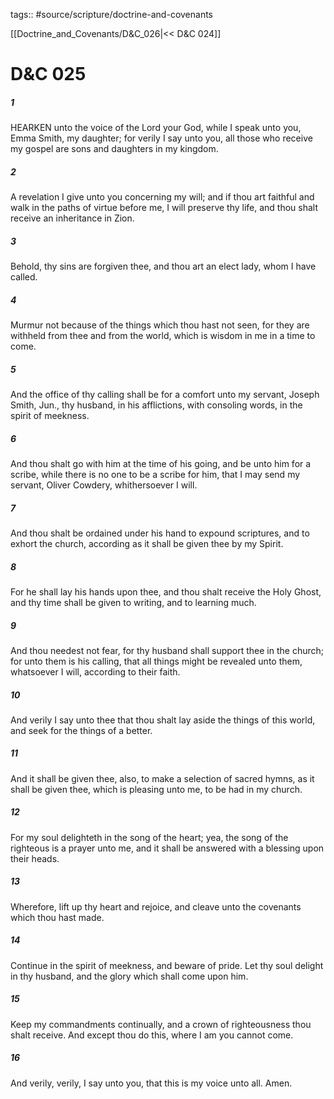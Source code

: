 tags:: #source/scripture/doctrine-and-covenants

[[Doctrine_and_Covenants/D&C_026|<< D&C 024]]

# D&C 025

##### 1

HEARKEN unto the voice of the Lord your God, while I speak unto you, Emma Smith, my daughter; for verily I say unto you, all those who receive my gospel are sons and daughters in my kingdom.

##### 2

A revelation I give unto you concerning my will; and if thou art faithful and walk in the paths of virtue before me, I will preserve thy life, and thou shalt receive an inheritance in Zion.

##### 3

Behold, thy sins are forgiven thee, and thou art an elect lady, whom I have called.

##### 4

Murmur not because of the things which thou hast not seen, for they are withheld from thee and from the world, which is wisdom in me in a time to come.

##### 5

And the office of thy calling shall be for a comfort unto my servant, Joseph Smith, Jun., thy husband, in his afflictions, with consoling words, in the spirit of meekness.

##### 6

And thou shalt go with him at the time of his going, and be unto him for a scribe, while there is no one to be a scribe for him, that I may send my servant, Oliver Cowdery, whithersoever I will.

##### 7

And thou shalt be ordained under his hand to expound scriptures, and to exhort the church, according as it shall be given thee by my Spirit.

##### 8

For he shall lay his hands upon thee, and thou shalt receive the Holy Ghost, and thy time shall be given to writing, and to learning much.

##### 9

And thou needest not fear, for thy husband shall support thee in the church; for unto them is his calling, that all things might be revealed unto them, whatsoever I will, according to their faith.

##### 10

And verily I say unto thee that thou shalt lay aside the things of this world, and seek for the things of a better.

##### 11

And it shall be given thee, also, to make a selection of sacred hymns, as it shall be given thee, which is pleasing unto me, to be had in my church.

##### 12

For my soul delighteth in the song of the heart; yea, the song of the righteous is a prayer unto me, and it shall be answered with a blessing upon their heads.

##### 13

Wherefore, lift up thy heart and rejoice, and cleave unto the covenants which thou hast made.

##### 14

Continue in the spirit of meekness, and beware of pride. Let thy soul delight in thy husband, and the glory which shall come upon him.

##### 15

Keep my commandments continually, and a crown of righteousness thou shalt receive. And except thou do this, where I am you cannot come.

##### 16

And verily, verily, I say unto you, that this is my voice unto all. Amen.
